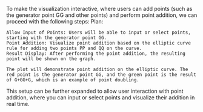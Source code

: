 To make the visualization interactive, where users can add points (such as the generator point GG and other points) and perform point addition, we can proceed with the following steps:
Plan:

    Allow Input of Points: Users will be able to input or select points, starting with the generator point GG.
    Point Addition: Visualize point addition based on the elliptic curve rule for adding two points PP and QQ on the curve.
    Result Display: After performing the point addition, the resulting point will be shown on the graph.

    The plot will demonstrate point addition on the elliptic curve. The red point is the generator point GG, and the green point is the result of G+GG+G, which is an example of point doubling.

This setup can be further expanded to allow user interaction with point addition, where you can input or select points and visualize their addition in real time.
